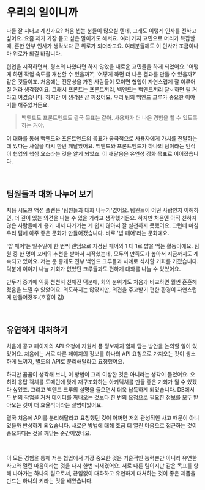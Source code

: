 # 우리의 일이니까

다들 잘 지내고 계신가요? 처음 뵙는 분들이 많으실 텐데, 그래도 이렇게 인사를 전하고 싶어요. 요즘 제가 가장 듣고 싶은 말이기도 해서요. 여러 가지 고민으로 머리가 복잡할 때, 흔한 안부 인사가 생각보다 큰 위로가 되더라고요. 여러분들께도 이 인사가 조금이나마 위로가 되길 바랍니다.

협업을 시작하면서, 평소의 나였다면 하지 않았을 새로운 고민들을 하게 되었어요. '어떻게 하면 작업 속도를 개선할 수 있을까?', '어떻게 하면 더 나은 결과를 만들 수 있을까?' 같은 것들이죠. 처음에는 전문성을 가진 사람들이 모이면 협업이 자연스럽게 잘 이루어질 거라 생각했어요. 그래서 프론트는 프론트끼리, 백엔드는 백엔드끼리 잘~ 하면 될 거라고 여겼습니다. 하지만 이 생각은 곧 깨졌어요. 우리 팀의 백엔드 크루가 중요한 이야기를 해주었거든요.

> 백엔드도 프론트엔드도 결국 목표는 같아. 사용자가 더 나은 경험을 할 수 있도록 하는 거야.

이 대화를 통해 백엔드와 프론트엔드의 목표가 궁극적으로 사용자에게 가치를 전달하는 데 있다는 사실을 다시 한번 깨달았어요. 백엔드와 프론트엔드가 하나의 팀이라는 인식이 협업의 핵심 요소라는 것을 알게 되었죠. 이 깨달음은 유연성 강화 목표로 이어졌습니다.

<br/>

## 팀원들과 대화 나누어 보기

처음 시도한 액션 플랜은 '팀원들과 대화 나누기'였어요. 팀원들이 어떤 사람인지 이해하면, 더 깊이 있는 의견을 나눌 수 있을 거라고 생각했거든요. 하지만 처음엔 아직 친하지 않은 사람들에게 용기 내서 다가가는 게 쉽지 않아서 잘 실천하지 못했어요. 그런데 마침 우리 팀에 아주 좋은 문화가 만들어졌습니다. 바로 '밥 페어'라는 문화예요.

'밥 페어'는 일주일에 한 번씩 랜덤으로 지정된 페어와 1 대 1로 밥을 먹는 활동이에요. 팀원 중 한 명이 포비의 추천을 받아서 시작했는데, 모두의 만족도가 높아서 지금까지도 계속되고 있어요. 저는 운 좋게도 전부 백엔드 크루들과 차례로 식사할 기회를 가졌습니다. 덕분에 이야기 나눌 기회가 없었던 크루들과도 편하게 대화를 나눌 수 있었어요.

만두가 증기에 익듯 천천히 친해진 덕분에, 회의 분위기도 처음과 비교하면 훨씬 훈훈해졌음을 느낄 수 있었어요. 의도하지는 않았지만, 의견을 주고받기 편한 환경이 자연스럽게 만들어졌죠.(호흡이 김)

<br/>

## 유연하게 대처하기

처음에 공고 페이지의 API 요청에 지원서 폼 정보까지 함께 담는 방안을 논의할 일이 있었어요. 처음에는 서로 다른 페이지의 정보를 하나의 API 요청으로 가져오는 것이 생소하게 느껴져, 별도의 API로 분리해달라고 요청했어요.

하지만 곰곰이 생각해 보니, 이 방법이 그리 이상한 것은 아니라는 생각이 들었어요. 오히려 응답 객체를 도메인에 맞게 재구조화하는 아키텍처를 만들 좋은 기회가 될 수 있겠다 싶었죠. 그리고 백엔드 크루의 설명을 들으면서 더욱 납득하게 되었습니다. DB에서 두 번의 작업을 거쳐 데이터를 꺼내오는 것보다 한 번의 요청으로 필요한 정보를 모두 받아오는 것이 더 효율적이라는 설명이었어요.

결국 처음에 API를 분리해달라고 요청했던 것이 어쩌면 저의 관성적인 사고 때문이 아니었을까 반성하게 되었습니다. 새로운 방법에 대해 조금 더 열린 마음으로 접근하는 것이 중요하다는 것을 깨닫는 순간이었네요.

<br/>

이 모든 경험을 통해 저는 협업에서 가장 중요한 것은 기술적인 능력뿐만 아니라 유연한 사고와 열린 마음이라는 것을 다시 한번 되새겼어요. 서로 다른 팀이지만 같은 목표를 향해 나아가는 하나의 팀으로서, 끊임없이 대화하고 유연하게 대처하는 것이 좋은 제품을 만드는 하나의 키라는 것을 배웠습니다.
